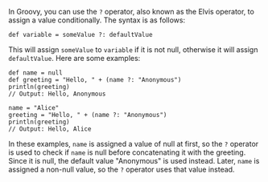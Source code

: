 In Groovy, you can use the `?` operator, also known as the Elvis operator, to assign a value conditionally. The syntax is as follows:

```
def variable = someValue ?: defaultValue
```

This will assign `someValue` to `variable` if it is not null, otherwise it will assign `defaultValue`. Here are some examples:

```
def name = null
def greeting = "Hello, " + (name ?: "Anonymous")
println(greeting)
// Output: Hello, Anonymous

name = "Alice"
greeting = "Hello, " + (name ?: "Anonymous")
println(greeting)
// Output: Hello, Alice
``` 

In these examples, `name` is assigned a value of null at first, so the `?` operator is used to check if `name` is null before concatenating it with the greeting. Since it is null, the default value "Anonymous" is used instead. Later, `name` is assigned a non-null value, so the `?` operator uses that value instead.